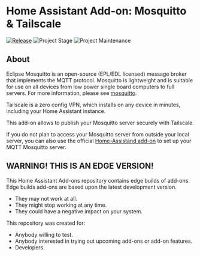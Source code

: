 # Home Assistant Add-on: Mosquitto & Tailscale

[![Release][release-shield]][release] ![Project Stage][project-stage-shield] ![Project Maintenance][maintenance-shield]

## About

Eclipse Mosquitto is an open-source (EPL/EDL licensed) message broker that
implements the MQTT protocol. Mosquitto is lightweight and is suitable for use
on all devices from low power single board computers to full servers.
For more information, please see [mosquitto].

Tailscale is a zero config VPN, which installs on any device in minutes,
including your Home Assistant instance.

This add-on allows to publish your Mosquitto server securely with Tailscale.

If you do not plan to access your Mosquitto server from outside your local
server, you can also use the official [Home-Assistand add-on][mosquitto-ha]
to set up your MQTT Mosquitto server.

## WARNING! THIS IS AN EDGE VERSION!

This Home Assistant Add-ons repository contains edge builds of add-ons.
Edge builds add-ons are based upon the latest development version.

- They may not work at all.
- They might stop working at any time.
- They could have a negative impact on your system.

This repository was created for:

- Anybody willing to test.
- Anybody interested in trying out upcoming add-ons or add-on features.
- Developers.


[maintenance-shield]: https://img.shields.io/maintenance/yes/2023.svg
[project-stage-shield]: https://img.shields.io/badge/project%20stage-production%20ready-brightgreen.svg
[release-shield]: https://img.shields.io/badge/version-41d40ed-blue.svg
[release]: https://github.com/elcajon-tech/addon-mosquitto-tailscale/tree/41d40ed
[mosquitto]: https://mosquitto.org
[mosquitto-ha]: https://github.com/home-assistant/addons/tree/master/mosquitto